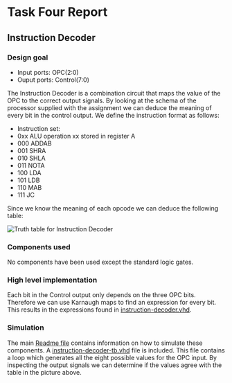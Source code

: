 # Task Four Report

## Instruction Decoder

### Design goal

* Input ports: OPC(2:0)
* Ouput ports: Control(7:0)

The Instruction Decoder is a combination circuit that maps the value of the OPC to the correct output signals. By looking at the schema of the processor supplied with the assignment we can deduce the meaning of every bit in the control output. We define the instruction format as follows:

* Instruction set:
* 0xx		ALU operation xx stored in register A
* 000		ADDAB
* 001		SHRA
* 010		SHLA
* 011		NOTA
* 100		LDA
* 101		LDB
* 110		MAB
* 111		JC

Since we know the meaning of each opcode we can deduce the following table:

![Truth table for Instruction Decoder](https://raw.githubusercontent.com/leon-vv/design-project/master/truth-table.jpg)

### Components used

No components have been used except the standard logic gates.

### High level implementation

Each bit in the Control output only depends on the three OPC bits. Therefore we can use Karnaugh maps to find an expression for every bit. This results in the expressions found in [instruction-decoder.vhd](https://github.com/leon-vv/design-project/blob/master/task4/instruction-decoder/instruction-decoder.vhd). 

### Simulation
The main [Readme file](https://github.com/leon-vv/design-project) contains information on how to simulate these components. A [instruction-decoder-tb.vhd](https://github.com/leon-vv/design-project/blob/master/task4/instruction-decoder-tb.vhd) file is included. This file contains a loop which generates all the eight possible values for the OPC input. By inspecting the output signals we can determine if the values agree with the table in the picture above.



